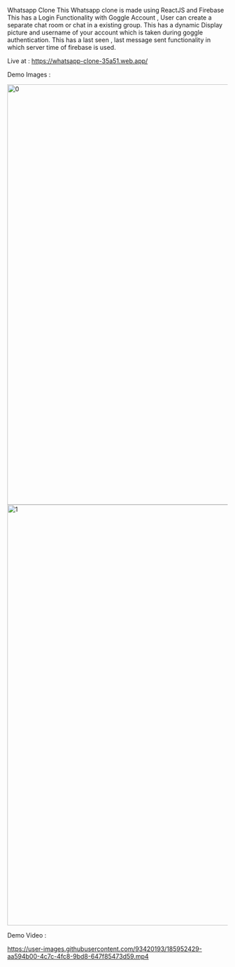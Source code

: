 Whatsapp Clone
This Whatsapp clone is made using ReactJS and Firebase 
This has a Login Functionality with Goggle Account , User can create a separate chat room or chat in a existing group.
This has a dynamic Display picture and username of your account which is taken during goggle authentication.
This has a last seen , last message sent functionality in which server time of firebase is used.

Live at : https://whatsapp-clone-35a51.web.app/

Demo Images : 

<img width="959" alt="0" src="https://user-images.githubusercontent.com/93420193/185952380-2b08971d-cce3-4401-a8f8-b7e4514bcd8b.png">
<img width="960" alt="1" src="https://user-images.githubusercontent.com/93420193/185952389-9f805067-402b-438b-8c64-eb181e57f6c3.png">

Demo Video : 

https://user-images.githubusercontent.com/93420193/185952429-aa594b00-4c7c-4fc8-9bd8-647f85473d59.mp4

